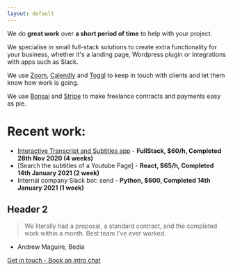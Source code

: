 ```yaml
---
layout: default
---
```


We do **great work** over **a short period of time** to help with your project.

We specialise in small full-stack solutions to create extra functionality for your business, whether it's a landing page, Wordpress plugin or integrations with apps such as Slack.

We use [Zoom](https://zoom.us/), [Calendly](https://calendly.com/happy-devs/30m/) and [Toggl](https://toggl.com/) to keep in touch with clients and let them know how work is going.

We use [Bonsai](https://app.hellobonsai.com/) and [Stripe](https://stripe.com/gb/) to make freelance contracts and payments easy as pie.

# Recent work:

- [Interactive Transcript and Subtitles app](https://bedia.tv/order/) -
  **FullStack, $60/h, Completed 28th Nov 2020 (4 weeks)**
- [Search the subtitles of a Youtube Page] -
  **React, $65/h, Completed 14th January 2021 (2 week)**
- Internal company Slack bot: send -
  **Python, $600, Completed 14th January 2021 (1 week)**

## Header 2

> We literally had a proposal, a standard contract, and the completed work within a month. Best team I've ever worked.

- Andrew Maguire, Bedia

[Get in touch - Book an intro chat](https://calendly.com/happy-devs/30m/)

<!-- ```
Get in touch - Book a consultation
``` -->
